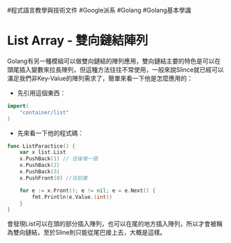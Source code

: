 #程式語言教學與技術文件 #Google派系 #Golang #Golang基本學識
# List Array - 雙向鏈結陣列

Golang有另一種模組可以做雙向鏈結的陣列應用，雙向鏈結主要的特色是可以在頭尾插入變數來拉長陣列，但這種方法往往不常使用，一般來說Slince就已經可以滿足我們非Key-Value的陣列需求了，簡單來看一下他是怎麼應用的：

- 先引用這個東西：

```go
import(
	"container/list"
)
```

- 先來看一下他的程式碼：

```go
func ListParactice() {
	var x list.List
	x.PushBack(1) // 往後堆一個
	x.PushBack(2)
	x.PushBack(3)
	x.PushFront(0) //往前推

	for e := x.Front(); e != nil; e = e.Next() {
		fmt.Println(e.Value.(int))
	}
}
```

會發現List可以在頭的部分插入陣列，也可以在尾的地方插入陣列，所以才會被稱為雙向鏈結，至於Sline則只能從尾巴接上去，大概是這樣。